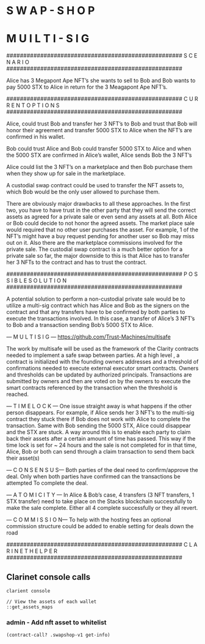 # S W A P  - S H O P


# M U I L T I  -  S I G 

####################################################
S C E N A R I O
####################################################

Alice has 3 Megapont Ape NFT’s she wants to sell to Bob and Bob wants to pay 5000 STX to Alice in return for the 3 Meagapont Ape NFT’s.

####################################################
C U R R E N T  O P T I O N S
####################################################


Alice, could trust Bob and transfer her 3 NFT’s to Bob and trust that Bob will honor their agreement and transfer 5000 STX to Alice when the NFT’s are confirmed in his wallet.

Bob could trust Alice and Bob could transfer 5000 STX to Alice and when the 5000 STX are confirmed in Alice’s wallet, Alice sends Bob the 3 NFT’s

Alice could list the 3 NFT’s on a marketplace and then Bob purchase them when they show up for sale in the marketplace. 

A custodial swap contract could be used to transfer the NFT assets to, which Bob would be the only user allowed to purchase them.

There are obviously major drawbacks to all these approaches. In the first two, you have to have trust in the other party that they will send the correct assets as agreed for a private sale or even send any assets at all. Both Alice or Bob could decide to not honor the agreed assets. The market place sale would required that no other user purchases the asset. For example, 1 of the NFT’s might have a buy request pending for another user so Bob may miss out on it. Also there are the marketplace commissions involved for the private sale. The custodial swap contract is a much better option for a private sale so far, the major downside to this is that Alice has to transfer her 3 NFTs to the contract and has to trust the contract.

####################################################
P O S S I B L E  S O L U T I O N
####################################################

A potential solution to perform a non-custodial private sale would be to utilize a multi-sig contract which has Alice and Bob as the signers on the contract and that any transfers have to be confirmed by both parties to execute the transactions involved. In this case, a transfer of Alice’s 3 NFT’s to Bob and a transaction sending Bob’s 5000 STX to Alice.

— M U L T I  S I G —
https://github.com/Trust-Machines/multisafe

The work by multisafe will be used as the framework of the Clarity contracts needed to implement a safe swap between parties. At a high level , a contract is initialized with the founding owners addresses and a threshold of confirmations needed to execute external executor smart contracts. Owners and thresholds can be updated by authorized principals. Transactions are submitted by owners and then are voted on by the owners to execute the smart contracts referenced by the transaction when the threshold is reached.

— T I M E  L O C K —
One issue straight away is what happens if the other person disappears. For example, if Alice sends her 3 NFT’s to the multi-sig contract they stuck there if Bob does not work with Alice to complete the transaction. Same with Bob sending the 5000 STX, Alice could disappear and the STX are stuck. A way around this is to enable each party to claim back their assets after a certain amount of time has passed. This way if the time lock is set for ~ 24 hours and the sale is not completed for in that time, Alice, Bob or both can send through a claim transaction to send them back their asset(s)

— C O N S E N S U S—
Both parties of the deal need to confirm/approve the deal. Only when both parties have confirmed can the transactions be attempted
To complete the deal.

— A T O M I C I T Y —
In Alice & Bob’s case, 4 transfers (3 NFT transfers, 1 STX transfer) need to take place on the Stacks blockchain successfully to make the sale complete. Either all 4 complete successfully or they all revert. 

— C O M M I S S I O N—
To help with the hosting fees an optional commission structure could be added to enable setting for deals down the road


####################################################
C L A R I N E T  H E L P E R
####################################################
## Clarinet console calls

```
clarient console
```

```
// View the assets of each wallet
::get_assets_maps
```

### admin - Add nft asset to whitelist
```
(contract-call? .swapshop-v1 get-info)
```
